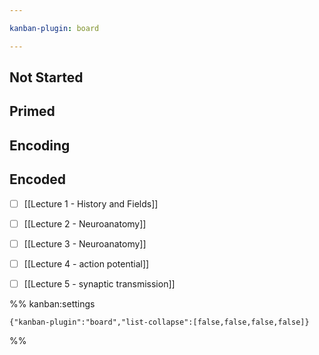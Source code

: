 ```yaml
---

kanban-plugin: board

---
```


## Not Started



## Primed



## Encoding



## Encoded

- [ ] [[Lecture 1 - History and Fields]]
- [ ] [[Lecture 2 - Neuroanatomy]]
- [ ] [[Lecture 3 - Neuroanatomy]]
- [ ] [[Lecture 4 - action potential]]
- [ ] [[Lecture 5 - synaptic transmission]]




%% kanban:settings
```
{"kanban-plugin":"board","list-collapse":[false,false,false,false]}
```
%%